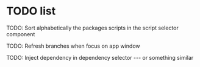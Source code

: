 # TODO list

TODO: Sort alphabetically the packages scripts in the script selector component

TODO: Refresh branches when focus on app window

TODO: Inject dependency in dependency selector --- or something similar
